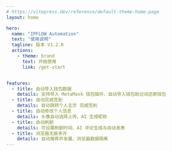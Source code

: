 ```yaml
---
# https://vitepress.dev/reference/default-theme-home-page
layout: home

hero:
  name: "IPFLOW Automation"
  text: "使用说明"
  tagline: 版本 V1.2.0
  actions:
    - theme: brand
      text: 开始使用
      link: /get-start


features:
  - title: 自动导入钱包数据
    details: 支持导入 MetaMask 钱包插件、自动导入钱包助记词还原钱包
  - title: 自动完成签到
    details: 自动跳转个人主页 完成签到
  - title: 自动修改个人信息
    details: 头像自动选择上传、AI 生成昵称
  - title: 自动刷剧
    details: 可设置刷剧时间、AI 评论生成与自动发表
  - title: 浏览器无痕多开
    details: 自动推荐并发量、浏览器数据隔离
---
```


